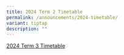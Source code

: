 ```yaml
---
title: 2024 Term 2 Timetable
permalink: /announcements/2024-timetable/
variant: tiptap
description: ""
---
```

<p><a href="/files/A_2024_SEM2_TT_Classes_FINAL_v2024JUN21_Website.pdf" rel="noopener noreferrer nofollow" target="_blank">2024 Term 3 Timetable</a>
</p>